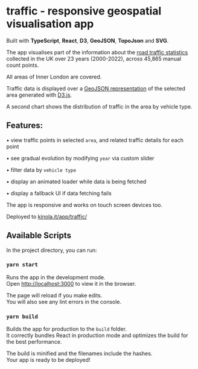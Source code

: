 # traffic - responsive geospatial visualisation app

Built with __TypeScript__, __React__, __D3__, __GeoJSON__, __TopoJson__ and __SVG__.

The app visualises part of the information about the [road traffic statistics](https://roadtraffic.dft.gov.uk/downloads) collected in the UK over 23 years (2000-2022), across 45,865 manual count points.

All areas of Inner London are covered.

Traffic data is displayed over a [GeoJSON representation](https://martinjc.github.io/UK-GeoJSON/) of the selected area generated with [D3.js](https://d3js.org/).

A second chart shows the distribution of traffic in the area by vehicle type.

## Features:

• view traffic points in selected `area`, and related traffic details for each point

• see gradual evolution by modifying `year` via custom slider

• filter data by `vehicle type`

• display an animated loader while data is being fetched

• display a fallback UI if data fetching fails

The app is responsive and works on touch screen devices too.

Deployed to [kinola.it/app/traffic/](https://kinola.it/app/traffic/)


## Available Scripts

In the project directory, you can run:

### `yarn start`

Runs the app in the development mode.\
Open [http://localhost:3000](http://localhost:3000) to view it in the browser.

The page will reload if you make edits.\
You will also see any lint errors in the console.

### `yarn build`

Builds the app for production to the `build` folder.\
It correctly bundles React in production mode and optimizes the build for the best performance.

The build is minified and the filenames include the hashes.\
Your app is ready to be deployed!
